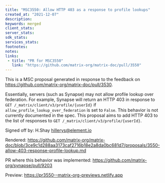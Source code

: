 ```yaml
---
title: "MSC3550: Allow HTTP 403 as a response to profile lookups"
created_at: "2021-12-07"
description:
keywords: merged
client_stats:
server_stats:
sdk_stats:
services_stats:
footnotes:
notes:
links:
 - title: "PR for MSC3550"
   link: "https://github.com/matrix-org/matrix-doc/pull/3550"
---
```

This is a MSC proposal generated in response to the feedback on https://github.com/matrix-org/matrix-doc/pull/3530.

Essentially, servers (such as Synapse) may not allow profile lookup over federation. For example, Synapse will return an HTTP 403 in response to `GET /_matrix/client/v3/profile/{userId}` if `allow_profile_lookup_over_federation` is set to `False`. This behavior is not currently documented in the spec. This proposal aims to add HTTP 403 to the list of responses to `GET /_matrix/client/v3/profile/{userId}`.

Signed off by: H.Shay hillerys@element.io

Rendered: https://github.com/matrix-org/matrix-doc/blob/3ce9c1d288aa3173caf2716b18e2a8da0bc681d7/proposals/3550-allow-403-response-profile-lookup.md

PR where this behavior was implemented:  https://github.com/matrix-org/synapse/pull/9203













<!-- Replace -->
Preview: https://pr3550--matrix-org-previews.netlify.app
<!-- Replace -->

